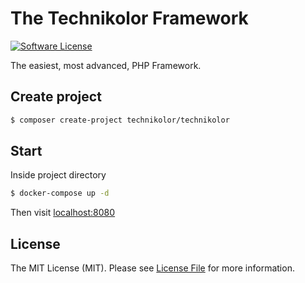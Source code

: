 # The Technikolor Framework

[![Software License][ico-license]](LICENSE.md)

The easiest, most advanced, PHP Framework.

## Create project
```bash
$ composer create-project technikolor/technikolor
```

## Start
Inside project directory
```bash
$ docker-compose up -d
```
Then visit [localhost:8080](http://localhost:8080)

## License

The MIT License (MIT). Please see [License File](LICENSE.md) for more information.

[ico-license]: https://img.shields.io/badge/license-MIT-brightgreen.svg?style=flat-square

